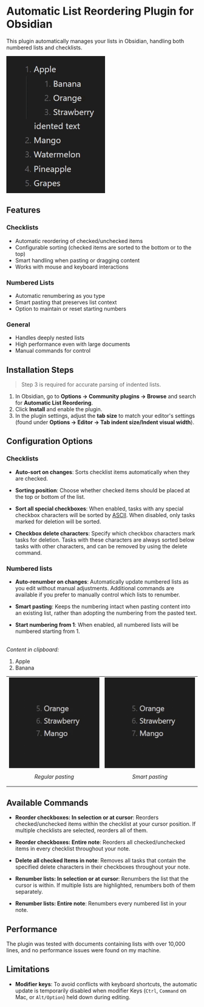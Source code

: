 # Automatic List Reordering Plugin for Obsidian

This plugin automatically manages your lists in Obsidian, handling both numbered lists and checklists.

![Example](resources/example.gif)

## Features

### Checklists

-   Automatic reordering of checked/unchecked items
-   Configurable sorting (checked items are sorted to the bottom or to the top)
-   Smart handling when pasting or dragging content
-   Works with mouse and keyboard interactions

### Numbered Lists

-   Automatic renumbering as you type
-   Smart pasting that preserves list context
-   Option to maintain or reset starting numbers

### General

-   Handles deeply nested lists
-   High performance even with large documents
-   Manual commands for control

## Installation Steps

> Step 3 is required for accurate parsing of indented lists.

1. In Obsidian, go to **Options → Community plugins → Browse** and search for **Automatic List Reordering**.
2. Click **Install** and enable the plugin.
3. In the plugin settings, adjust the **tab size** to match your editor's settings (found under **Options → Editor → Tab indent size/Indent visual width**).

## Configuration Options

### Checklists

-   **Auto-sort on changes**: Sorts checklist items automatically when they are checked.

-   **Sorting position**: Choose whether checked items should be placed at the top or bottom of the list.

-   **Sort all special checkboxes**: When enabled, tasks with any special checkbox characters will be sorted by [ASCII](https://en.wikipedia.org/wiki/ASCII). When disabled, only tasks marked for deletion will be sorted.

-   **Checkbox delete characters**: Specify which checkbox characters mark tasks for deletion. Tasks with these characters are always sorted below tasks with other characters, and can be removed by using the delete command.

### Numbered lists

-   **Auto-renumber on changes**: Automatically update numbered lists as you edit without manual adjustments. Additional commands are available if you prefer to manually control which lists to renumber.

-   **Smart pasting**: Keeps the numbering intact when pasting content into an existing list, rather than adopting the numbering from the pasted text.

-   **Start numbering from 1**: When enabled, all numbered lists will be numbered starting from 1.

<br>
<div>
  <em>Content in clipboard:</em>
    <ol>
      <li>Apple</li>
      <li>Banana</li>
    </ol>
  <table>
    <tr>
      <td style="text-align: center;">
        <img src="resources/regular_paste.gif" alt="Regular paste" style="display: block; margin: auto;" />
        <p><em>Regular pasting</em></p>
      </td>
      <td style="text-align: center;">
        <img src="resources/smart_paste.gif" alt="Smart paste" style="display: block; margin: auto;" />
        <p><em>Smart pasting</em></p>
      </td>
    </tr>
  </table>
</div>

## Available Commands

-   **Reorder checkboxes: In selection or at cursor**: Reorders checked/unchecked items within the checklist at your cursor position. If multiple checklists are selected, reorders all of them.

-   **Reorder checkboxes: Entire note**: Reorders all checked/unchecked items in every checklist throughout your note.

-   **Delete all checked Items in note**: Removes all tasks that contain the specified delete characters in their checkboxes throughout your note.

-   **Renumber lists: In selection or at cursor**: Renumbers the list that the cursor is within. If multiple lists are highlighted, renumbers both of them separately.

-   **Renumber lists: Entire note**: Renumbers every numbered list in your note.

## Performance

The plugin was tested with documents containing lists with over 10,000 lines, and no performance issues were found on my machine.

## Limitations

-   **Modifier keys**: To avoid conflicts with keyboard shortcuts, the automatic update is temporarily disabled when modifier Keys (`Ctrl`, `Command` on Mac, or `Alt/Option`) held down during editing.

